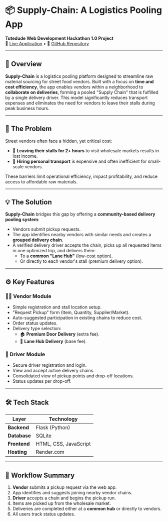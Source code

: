 # 📦 Supply-Chain: A Logistics Pooling App

**Tutedude Web Development Hackathon 1.0 Project**  
🔗 [Live Application](https://supplychain-1-2wqp.onrender.com) • 📁 [GitHub Repository](https://github.com/kanigai2005/Supplychain.git)

---

## 📌 Overview

**Supply-Chain** is a logistics pooling platform designed to streamline raw material sourcing for street food vendors. Built with a focus on **time and cost efficiency**, the app enables vendors within a neighborhood to **collaborate on deliveries**, forming a pooled "Supply Chain" that is fulfilled by a single delivery driver. This model significantly reduces transport expenses and eliminates the need for vendors to leave their stalls during peak business hours.

---

## 🧩 The Problem

Street vendors often face a hidden, yet critical cost:  
- 🚶 **Leaving their stalls for 2+ hours** to visit wholesale markets results in lost income.  
- 🚚 **Hiring personal transport** is expensive and often inefficient for small-scale vendors.

These barriers limit operational efficiency, impact profitability, and reduce access to affordable raw materials.

---

## 💡 The Solution

**Supply-Chain** bridges this gap by offering a **community-based delivery pooling system**:
- Vendors submit pickup requests.
- The app identifies nearby vendors with similar needs and creates a **grouped delivery chain**.
- A verified delivery driver accepts the chain, picks up all requested items in one optimized trip, and delivers them:
  - To a **common "Lane Hub"** (low-cost option).
  - Or directly to each vendor's stall (premium delivery option).

---

## ⚙️ Key Features

### 🧑‍🍳 Vendor Module
- Simple registration and stall location setup.
- "Request Pickup" form (Item, Quantity, Supplier/Market).
- Auto-suggested participation in existing chains to reduce cost.
- Order status updates.
- Delivery type selection:
  - 🏠 **Premium Door Delivery** (extra fee).
  - 🏬 **Lane Hub Delivery** (base fee).

### 🚚 Driver Module
- Secure driver registration and login.
- View and accept active delivery chains.
- Consolidated view of pickup points and drop-off locations.
- Status updates per drop-off.

---

## 🛠 Tech Stack

| Layer      | Technology           |
|------------|----------------------|
| **Backend** | Flask (Python)       |
| **Database** | SQLite              |
| **Frontend** | HTML, CSS, JavaScript |
| **Hosting** | Render.com           |

---

## 🔄 Workflow Summary

1. **Vendor** submits a pickup request via the web app.
2. App identifies and suggests joining nearby vendor chains.
3. **Driver** accepts a chain and begins the pickup run.
4. Items are picked up from the wholesale market.
5. Deliveries are completed either at a **common hub** or directly to vendors.
6. All users track status updates.


